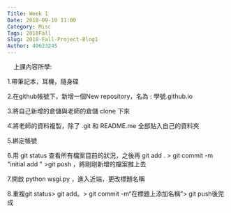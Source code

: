```yaml
---
Title: Week 1
Date: 2018-09-10 11:00
Category: Misc
Tags: 2018Fall
Slug: 2018-Fall-Project-Blog1
Author: 40623245
---
```

　上課內容所學:

1.帶筆記本，耳機，隨身碟

2.在github帳號下，新增一個New repository，名為 : 學號.github.io

3.將自己新增的倉儲與老師的倉儲 clone 下來

4.將老師的資料複製，除了 .git 和 README.me  全部貼入自己的資料夾

5.綁定帳號

6.用 git status 查看所有檔案目前的狀況，之後再  git add . > git commit -m "initial add " >git push ，將剛剛新增的檔案推上去

7.開啟 python wsgi.py ，進入近端，更改標題名稱

8.重複git status> git add。> git commit -m“在標題上添加名稱”> git push後完成　　　
　

<!-- PELICAN_END_SUMMARY -->




　



